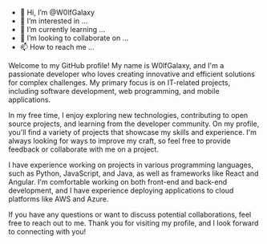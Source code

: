 - 👋 Hi, I’m @W0lfGalaxy
- 👀 I’m interested in ...
- 🌱 I’m currently learning ...
- 💞️ I’m looking to collaborate on ...
- 📫 How to reach me ...

<!---
W0lfGalaxy/W0lfGalaxy is a ✨ special ✨ repository because its `README.md` (this file) appears on your GitHub profile.
You can click the Preview link to take a look at your changes.
--->
Welcome to my GitHub profile! My name is W0lfGalaxy, and I'm a passionate developer who loves creating innovative and efficient solutions for complex challenges. My primary focus is on IT-related projects, including software development, web programming, and mobile applications.

In my free time, I enjoy exploring new technologies, contributing to open source projects, and learning from the developer community. On my profile, you'll find a variety of projects that showcase my skills and experience. I'm always looking for ways to improve my craft, so feel free to provide feedback or collaborate with me on a project.

I have experience working on projects in various programming languages, such as Python, JavaScript, and Java, as well as frameworks like React and Angular. I'm comfortable working on both front-end and back-end development, and I have experience deploying applications to cloud platforms like AWS and Azure.

If you have any questions or want to discuss potential collaborations, feel free to reach out to me. Thank you for visiting my profile, and I look forward to connecting with you!
